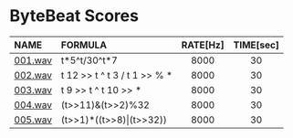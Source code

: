 # ByteBeat Scores
| NAME | FORMULA | RATE[Hz] | TIME[sec] |
| :--- | :--- | :---: | :---: |
| [001.wav](001.wav) | t\*5^t/30^t\*7 | 8000 | 30 |
| [002.wav](002.wav) | t 12 >> t ^ t 3 / t 1 >> % \* | 8000 | 30 |
| [003.wav](003.wav) | t 9 >> t ^ t 10 >> \* | 8000 | 30 |
| [004.wav](004.wav) | (t>>11)&(t>>2)%32 | 8000 | 30 |
| [005.wav](005.wav) | (t>>1)\*((t>>8)\|(t>>32)) | 8000 | 30 |
